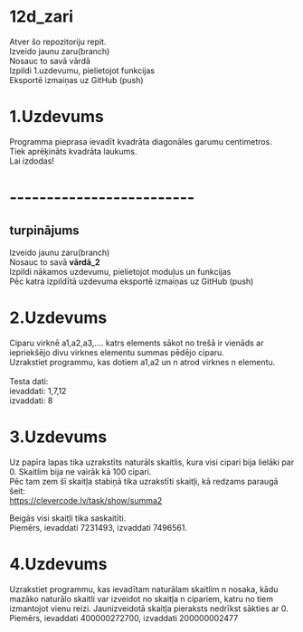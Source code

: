 # 12d_zari

Atver šo repozitoriju repit. <br>
Izveido jaunu zaru(branch) <br>
Nosauc to savā vārdā <br>
Izpildi 1.uzdevumu, pielietojot funkcijas <br>
Eksportē izmaiņas uz GitHub (push)<br>
# 1.Uzdevums
Programma pieprasa ievadīt kvadrāta diagonāles garumu centimetros. <br> Tiek aprēķināts kvadrāta laukums.<br>
Lai izdodas!<br>
# -------------------------<br>
## turpinājums
Izveido jaunu zaru(branch) <br>
Nosauc to savā <b>vārdā_2</b> <br>
Izpildi nākamos uzdevumu, pielietojot moduļus un funkcijas <br>
Pēc katra izpildītā uzdevuma eksportē izmaiņas uz GitHub (push)

# 2.Uzdevums
Ciparu virknē a1,a2,a3,.... katrs elements sākot no trešā ir vienāds ar iepriekšējo divu virknes elementu summas pēdējo ciparu.<br>
Uzrakstiet programmu, kas dotiem a1,a2 un n atrod virknes n elementu.<br>
<br>
Testa dati:<br>
ievaddati: 1,7,12<br>
izvaddati: 8

# 3.Uzdevums
Uz papīra lapas tika uzrakstīts naturāls skaitlis, kura visi cipari bija lielāki par 0. Skaitlim bija ne vairāk kā 100 cipari. <br>
Pēc tam zem šī skaitļa stabiņā tika uzrakstīti skaitļi, kā redzams paraugā šeit: <br>
https://clevercode.lv/task/show/summa2 <br>

Beigās visi skaitļi tika saskaitīti. <br>
Piemērs, ievaddati 7231493, izvaddati 7496561.

# 4.Uzdevums
Uzrakstiet programmu, kas ievadītam naturālam skaitlim n nosaka, kādu mazāko naturālo skaitli var izveidot no skaitļa n cipariem, katru no tiem izmantojot vienu reizi. Jaunizveidotā skaitļa pieraksts nedrīkst sākties ar 0.<br>
Piemērs, ievaddati 400000272700, izvaddati 200000002477  
